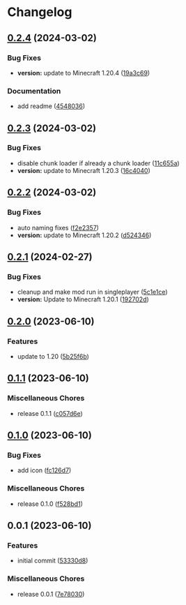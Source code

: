 # Changelog

## [0.2.4](https://github.com/scriptcoded/scripts-chunk-loaders/compare/v0.2.3...v0.2.4) (2024-03-02)


### Bug Fixes

* **version:** update to Minecraft 1.20.4 ([19a3c69](https://github.com/scriptcoded/scripts-chunk-loaders/commit/19a3c69f1d76960acd450703e79d0be7dd890251))


### Documentation

* add readme ([4548036](https://github.com/scriptcoded/scripts-chunk-loaders/commit/45480366082e72ac082e866a103aad06b2c6121a))

## [0.2.3](https://github.com/scriptcoded/scripts-chunk-loaders/compare/v0.2.2...v0.2.3) (2024-03-02)


### Bug Fixes

* disable chunk loader if already a chunk loader ([11c655a](https://github.com/scriptcoded/scripts-chunk-loaders/commit/11c655ae4a3f60618ddf1e156e0d1548c5802d1a))
* **version:** update to Minecraft 1.20.3 ([16c4040](https://github.com/scriptcoded/scripts-chunk-loaders/commit/16c40407118483837946b74338de848026c1ba11))

## [0.2.2](https://github.com/scriptcoded/scripts-chunk-loaders/compare/v0.2.1...v0.2.2) (2024-03-02)


### Bug Fixes

* auto naming fixes ([f2e2357](https://github.com/scriptcoded/scripts-chunk-loaders/commit/f2e2357035e0044b4fdced921807c2954756ee0e))
* **version:** update to Minecraft 1.20.2 ([d524346](https://github.com/scriptcoded/scripts-chunk-loaders/commit/d524346c19b9c8cca5b46d11ebc1f4a2e33c8e4a))

## [0.2.1](https://github.com/scriptcoded/scripts-chunk-loaders/compare/v0.2.0...v0.2.1) (2024-02-27)


### Bug Fixes

* cleanup and make mod run in singleplayer ([5c1e1ce](https://github.com/scriptcoded/scripts-chunk-loaders/commit/5c1e1ce6dc81c7abac513301f4be6ab555a05ee0))
* **version:** Update to Minecraft 1.20.1 ([192702d](https://github.com/scriptcoded/scripts-chunk-loaders/commit/192702d300f4508a7549476a9a386fb3d82131b8))

## [0.2.0](https://github.com/scriptcoded/scripts-chunk-loaders/compare/v0.1.1...v0.2.0) (2023-06-10)


### Features

* update to 1.20 ([5b25f6b](https://github.com/scriptcoded/scripts-chunk-loaders/commit/5b25f6b2cb366437234bb28d37383f172348b626))

## [0.1.1](https://github.com/scriptcoded/scripts-chunk-loaders/compare/v0.1.0...v0.1.1) (2023-06-10)


### Miscellaneous Chores

* release 0.1.1 ([c057d6e](https://github.com/scriptcoded/scripts-chunk-loaders/commit/c057d6eeb68813314db825b70c1ef3162261d008))

## [0.1.0](https://github.com/scriptcoded/scripts-chunk-loaders/compare/v0.0.1...v0.1.0) (2023-06-10)


### Bug Fixes

* add icon ([fc126d7](https://github.com/scriptcoded/scripts-chunk-loaders/commit/fc126d746d95fbcfe02122e9aee60af7334d318f))


### Miscellaneous Chores

* release 0.1.0 ([f528bd1](https://github.com/scriptcoded/scripts-chunk-loaders/commit/f528bd153195a138a34b3238ff122addbe947610))

## 0.0.1 (2023-06-10)


### Features

* initial commit ([53330d8](https://github.com/scriptcoded/scripts-chunk-loaders/commit/53330d84c999d8702adec61ff5b088fd7fc33ce9))


### Miscellaneous Chores

* release 0.0.1 ([7e78030](https://github.com/scriptcoded/scripts-chunk-loaders/commit/7e780307a4b1a406cfe61301e936bc0f1067cfd8))
